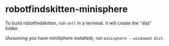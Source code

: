 # robotfindskitten-minisphere

To build robotfindskitten, run `cell` in a terminal. It will create the "dist" folder.

(Assuming you have miniSphere installed), run `minisphere --windowed dist`.
